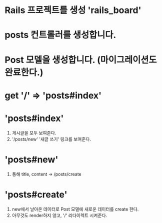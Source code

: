 # Rails 프로젝트를 생성 'rails_board'

# posts 컨트롤러를 생성합니다.

# Post 모델을 생성합니다. (마이그레이션도 완료한다.)

# get '/' => 'posts#index'

# 'posts#index'
1. 게시글을 모두 보여준다.
2. '/posts/new' '새글 쓰기' 링크를 보여준다.

# 'posts#new'
1. <form> 통해 title, content -> /posts/create

# 'posts#create'
1. new에서 날아온 데이터로 Post 모델에 새로운 데이터를 create 한다.
2. 아무것도 render하지 않고, '/' 리다이렉트 시켜준다.

